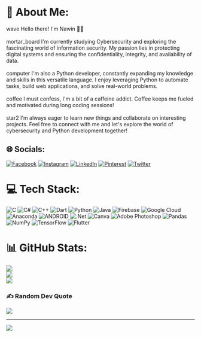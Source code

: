 # 💫 About Me:
wave Hello there! I'm Nawin 🥷🏻<br><br>mortar_board I'm currently studying Cybersecurity and exploring the fascinating world of information security. My passion lies in protecting digital systems and ensuring the confidentiality, integrity, and availability of data.<br><br>computer I'm also a Python developer, constantly expanding my knowledge and skills in this versatile language. I enjoy leveraging Python to automate tasks, build web applications, and solve real-world problems.<br><br>coffee I must confess, I'm a bit of a caffeine addict. Coffee keeps me fueled and motivated during long coding sessions!<br><br>star2 I'm always eager to learn new things and collaborate on interesting projects. Feel free to connect with me and let's explore the world of cybersecurity and Python development together!


## 🌐 Socials:
[![Facebook](https://img.shields.io/badge/Facebook-%231877F2.svg?logo=Facebook&logoColor=white)](https://facebook.com/https://www.facebook.com/spacecat010) [![Instagram](https://img.shields.io/badge/Instagram-%23E4405F.svg?logo=Instagram&logoColor=white)](https://instagram.com/www.instagram.com/target_scorp) [![LinkedIn](https://img.shields.io/badge/LinkedIn-%230077B5.svg?logo=linkedin&logoColor=white)](https://linkedin.com/in/https://www.linkedin.com/in/spacecat) [![Pinterest](https://img.shields.io/badge/Pinterest-%23E60023.svg?logo=Pinterest&logoColor=white)](https://pinterest.com/https://pin.it/443y1RL) [![Twitter](https://img.shields.io/badge/Twitter-%231DA1F2.svg?logo=Twitter&logoColor=white)](https://twitter.com/https://twitter.com/prasath_na794) 

# 💻 Tech Stack:
![C](https://img.shields.io/badge/c-%2300599C.svg?style=plastic&logo=c&logoColor=white) ![C#](https://img.shields.io/badge/c%23-%23239120.svg?style=plastic&logo=c-sharp&logoColor=white) ![C++](https://img.shields.io/badge/c++-%2300599C.svg?style=plastic&logo=c%2B%2B&logoColor=white) ![Dart](https://img.shields.io/badge/dart-%230175C2.svg?style=plastic&logo=dart&logoColor=white) ![Python](https://img.shields.io/badge/python-3670A0?style=plastic&logo=python&logoColor=ffdd54) ![Java](https://img.shields.io/badge/java-%23ED8B00.svg?style=plastic&logo=java&logoColor=white) ![Firebase](https://img.shields.io/badge/firebase-%23039BE5.svg?style=plastic&logo=firebase) ![Google Cloud](https://img.shields.io/badge/Google%20Cloud-%234285F4.svg?style=plastic&logo=google-cloud&logoColor=white) ![Anaconda](https://img.shields.io/badge/Anaconda-%2344A833.svg?style=plastic&logo=anaconda&logoColor=white) ![ANDROID](https://img.shields.io/badge/android-%2320232a.svg?style=plastic&logo=android&logoColor=%a4c639) ![.Net](https://img.shields.io/badge/.NET-5C2D91?style=plastic&logo=.net&logoColor=white) ![Canva](https://img.shields.io/badge/Canva-%2300C4CC.svg?style=plastic&logo=Canva&logoColor=white) ![Adobe Photoshop](https://img.shields.io/badge/adobephotoshop-%2331A8FF.svg?style=plastic&logo=adobephotoshop&logoColor=white) ![Pandas](https://img.shields.io/badge/pandas-%23150458.svg?style=plastic&logo=pandas&logoColor=white) ![NumPy](https://img.shields.io/badge/numpy-%23013243.svg?style=plastic&logo=numpy&logoColor=white) ![TensorFlow](https://img.shields.io/badge/TensorFlow-%23FF6F00.svg?style=plastic&logo=TensorFlow&logoColor=white) ![Flutter](https://img.shields.io/badge/Flutter-%2302569B.svg?style=plastic&logo=Flutter&logoColor=white)
# 📊 GitHub Stats:
![](https://github-readme-stats.vercel.app/api?username=NawinPro&theme=dark&hide_border=false&include_all_commits=false&count_private=false)<br/>
![](https://github-readme-streak-stats.herokuapp.com/?user=NawinPro&theme=dark&hide_border=false)<br/>
![](https://github-readme-stats.vercel.app/api/top-langs/?username=NawinPro&theme=dark&hide_border=false&include_all_commits=false&count_private=false&layout=compact)

### ✍️ Random Dev Quote
![](https://quotes-github-readme.vercel.app/api?type=horizontal&theme=radical)

---
[![](https://visitcount.itsvg.in/api?id=NawinPro&icon=0&color=0)](https://visitcount.itsvg.in)

<!-- Proudly created with GPRM ( https://gprm.itsvg.in ) -->
